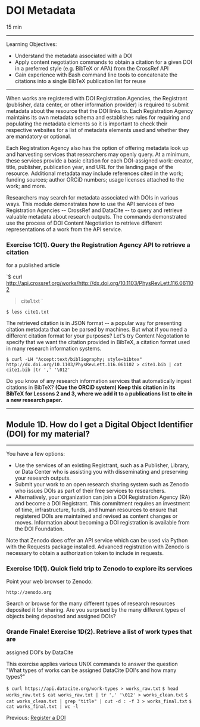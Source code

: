 # DOI Metadata

15 min

------

Learning Objectives:
* Understand the metadata associated with a DOI
* Apply content negotiation commands to obtain a citation for a given DOI in a
preferred style (e.g. BibTeX  or APA) from the CrossRef API 
* Gain experience with Bash command line tools to concatenate the citations
into a single BibTeX publication list for reuse

------

When works are registered with DOI Registration Agencies, the Registrant
(publisher, data center, or other information provider) is required to submit
metadata about the resource that the DOI links to. Each Registration Agency
maintains its own metadata schema and establishes rules for requiring and
populating the metadata elements so it is important to check their respective
websites for a list of metadata elements used and whether they are mandatory or
optional.

Each Registration Agency also has the option of offering metadata look up and
harvesting services that researchers may openly query. At a minimum, these
services provide a basic citation for each DOI-assigned work: creator, title,
publisher, publication year, and URL for the landing page of the resource.
Additional metadata may include references cited in the work; funding sources;
author ORCiD numbers; usage licenses attached to the work; and more.

Researchers may search for metadata associated with DOIs in various ways. This
module demonstrates how to use the API services of two Registration Agencies --
CrossRef and DataCite -- to query and retrieve valuable metadata about research
outputs. The commands demonstrated use the process of DOI Content Negotiation
to retrieve different representations of a work from the API service.


### Exercise 1C(1). Query the Registration Agency API to retrieve a citation
for a published article


`$ curl
http://api.crossref.org/works/http://dx.doi.org/10.1103/PhysRevLett.116.061102
> cite1.txt `

`$ less cite1.txt`

The retrieved citation is in JSON format -- a popular way for presenting
citation metadata that can be parsed by machines. But what if you need a
different citation format for your purposes? Let's try Content Negotation to
specify that we want the citation provided in BibTeX, a citation format used in
many research information systems.

`$ curl -LH "Accept:text/bibliography; style=bibtex"
http://dx.doi.org/10.1103/PhysRevLett.116.061102 > cite1.bib | cat cite1.bib
|tr ',' '\012'`

Do you know of any research information services that automatically ingest
citations in BibTeX? **(Cue the ORCiD system) Keep this citation in its BibTeX
for Lessons 2 and 3, where we add it to a publications list to cite in a new
research paper.**

---

## Module 1D. How do I get a Digital Object Identifier (DOI) for my material?

---

You have a few options:

+ Use the services of an existing Registrant, such as a Publisher, Library, or
Data Center who is assisting you with disseminating and preserving your
research outputs.
+ Submit your work to an open research sharing system such as Zenodo who issues
DOIs as part of their free services to researchers.
+ Alternatively, your organization can join a DOI Registration Agency (RA) and
become a DOI Registrant. This commitment requires an investment of time,
infrastructure, funds, and human resources to ensure that registered DOIs are
maintained and revised as content changes or moves. Information about becoming
a DOI registration is available from the DOI Foundation.

Note that Zenodo does offer an API service which can be used via Python with
the Requests package installed. Advanced registration with Zenodo is necessary
to obtain a authorization token to include in requests.

### Exercise 1D(1). Quick field trip to Zenodo to explore its services

Point your web browser to Zenodo:

    http://zenodo.org

Search or browse for the many different types of research resources deposited
it for sharing. Are you surprised by the many different types of objects being
deposited and assigned DOIs?

### Grande Finale! Exercise 1D(2). Retrieve a list of work types that are
assigned DOI's by DataCite

This exercise applies various UNIX commands to answer the question "What types
of works can be assigned DataCite DOI's and how many types?"

`$ curl https://api.datacite.org/work-types > works_raw.txt`
`$ head works_raw.txt`
`$ cat works_raw.txt | tr ',' '\012' > works_clean.txt`
`$ cat works_clean.txt | grep "title" | cut -d : -f 3 > works_final.txt`
`$ cat works_final.txt | wc -l`

Previous: [Register a DOI](02-register-doi.html)